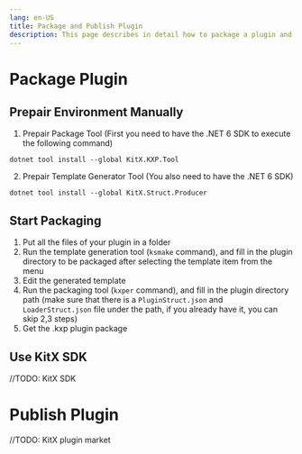 ```yaml
---
lang: en-US
title: Package and Publish Plugin
description: This page describes in detail how to package a plugin and publish the plugin to the KitX plugin market
---
```


# Package Plugin

## Prepair Environment Manually

1. Prepair Package Tool (First you need to have the .NET 6 SDK to execute the following command)
```SHELL
dotnet tool install --global KitX.KXP.Tool
```

2. Prepair Template Generator Tool (You also need to have the .NET 6 SDK)
```SHELL
dotnet tool install --global KitX.Struct.Producer
```

## Start Packaging
1. Put all the files of your plugin in a folder
2. Run the template generation tool (`ksmake` command), and fill in the plugin directory to be packaged after selecting the template item from the menu
3. Edit the generated template
4. Run the packaging tool (`kxper` command), and fill in the plugin directory path (make sure that there is a `PluginStruct.json` and `LoaderStruct.json` file under the path, if you already have it, you can skip 2,3 steps)
5. Get the .kxp plugin package

## Use KitX SDK

//TODO: KitX SDK

# Publish Plugin

//TODO: KitX plugin market
